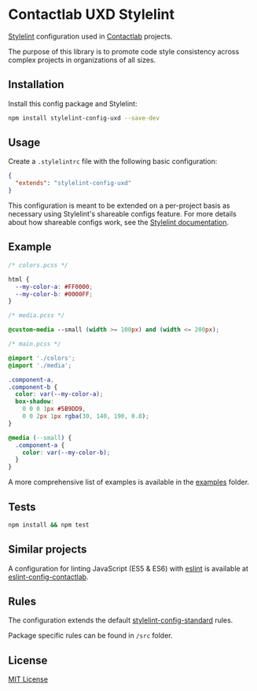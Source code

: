 # Contactlab UXD Stylelint

[Stylelint](http://stylelint.io/) configuration used in [Contactlab](https://github.com/contactlab) projects.

The purpose of this library is to promote code style consistency across complex projects in organizations of all sizes.

## Installation

Install this config package and Stylelint:

```bash
npm install stylelint-config-uxd --save-dev
```

## Usage

Create a `.stylelintrc` file with the following basic configuration:

```json
{
  "extends": "stylelint-config-uxd"
}
```

This configuration is meant to be extended on a per-project basis as necessary
using Stylelint's shareable configs feature. For more details about how shareable
configs work, see the [Stylelint documentation](https://stylelint.io/user-guide/configuration/#extends).

## Example

```css
/* colors.pcss */

html {
  --my-color-a: #FF0000;
  --my-color-b: #0000FF;
}
```

```css
/* media.pcss */

@custom-media --small (width >= 100px) and (width <= 200px);
```

```css
/* main.pcss */

@import './colors';
@import './media';

.component-a,
.component-b {
  color: var(--my-color-a);
  box-shadow:
    0 0 0 1px #5B9DD9,
    0 0 2px 1px rgba(30, 140, 190, 0.8);
}

@media (--small) {
  .component-a {
    color: var(--my-color-b);
  }
}
```

A more comprehensive list of examples is available in the [examples](https://github.com/contactlab/stylelint-config-uxd/tree/master/examples) folder.

## Tests

```bash
npm install && npm test
```

## Similar projects

A configuration for linting JavaScript (ES5 & ES6) with [eslint](http://eslint.org/) is available at [eslint-config-contactlab](https://github.com/contactlab/eslint-config-contactlab).

## Rules

The configuration extends the default [stylelint-config-standard](https://github.com/stylelint/stylelint-config-standard) rules.

Package specific rules can be found in `/src` folder.

## License

[MIT License](http://opensource.org/licenses/MIT)
